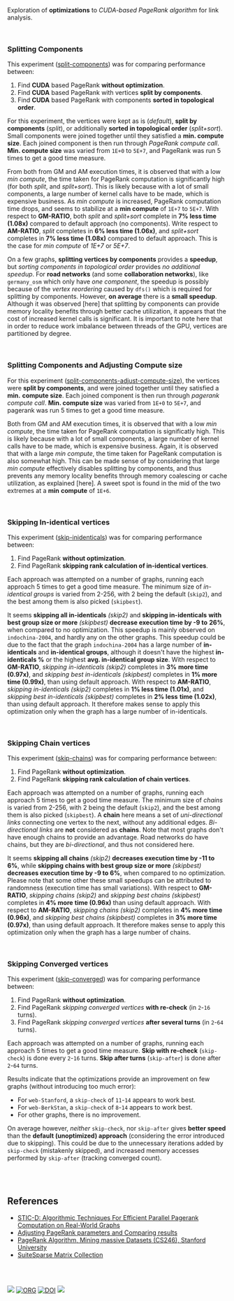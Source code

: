 Exploration of **optimizations** to *CUDA-based PageRank algorithm* for link analysis.

<br>


### Splitting Components

This experiment ([split-components]) was for comparing performance between:
1. Find **CUDA** based PageRank **without optimization**.
2. Find **CUDA** based PageRank with vertices **split by components**.
3. Find **CUDA** based PageRank with components **sorted in topological order**.

For this experiment, the vertices were kept as is (*default*), **split by
components** (*split*), or additionally **sorted in topological order**
(*split+sort*). Small components were joined together until they satisfied a
**min. compute size**. Each joined component is then run through *PageRank
compute call*. **Min. compute size** was varied from `1E+0` to `5E+7`, and
PageRank was run 5 times to get a good time measure.

From both from GM and AM execution times, it is observed that with a low *min*
*compute*, the time taken for PageRank computation is significantly high (for
both *split*, and *split+sort*). This is likely because with a lot of small
components, a large number of kernel calls have to be made, which is expensive
business. As *min compute* is increased, PageRank computation time drops, and
seems to stabilize at a **min compute** of `1E+7` to `5E+7`. With respect to
**GM-RATIO**, both *split* and *split+sort* complete in **7% less time (1.08x)**
compared to default approach (no components). Write respect to **AM-RATIO**,
*split* completes in **6% less time (1.06x)**, and *split+sort* completes in
**7% less time (1.08x)** compared to default approach. This is the case for *min*
*compute* of *1E+7* or *5E+7*.

On a few graphs, **splitting vertices by components** provides a **speedup**,
but *sorting components in topological order* provides *no additional speedup*.
For **road networks** (and some **collaboration networks**), like `germany_osm`
which only have *one component*, the speedup is possibly because of the *vertex*
*reordering* caused by `dfs()` which is required for splitting by components.
However, **on average** there is a **small speedup**. Although it was observed
[here] that splitting by components can provide memory locality benefits through
better cache utilization, it appears that the cost of increased kernel calls is
significant. It is important to note here that in order to reduce work imbalance
between threads of the GPU, vertices are partitioned by degree.

[split-components]: https://github.com/puzzlef/pagerank-cuda-optimization/tree/split-components

<br>


### Splitting Components and Adjusting Compute size

For this experiment ([split-components-adjust-compute-size]), the vertices were
**split by components**, and were joined together until they satisfied a **min.**
**compute size**. Each joined component is then run through *pagerank compute*
*call*. **Min. compute size** was varied from `1E+0` to `5E+7`, and pagerank was
run 5 times to get a good time measure.

Both from GM and AM execution times, it is observed that with a low *min*
*compute*, the time taken for PageRank computation is significatly high. This is
likely because with a lot of small components, a large number of kernel calls
have to be made, which is expensive business. Again, it is observed that with a
large *min compute*, the time taken for PageRank computation is also somewhat
high. This can be made sense of by considering that large *min compute*
effectively disables splitting by components, and thus prevents any memory
locality benefits through memory coalescing or cache utilization, as explained
[here]. A sweet spot is found in the mid of the two extremes at a **min**
**compute** of `1E+6`.

[split-components-adjust-compute-size]: https://github.com/puzzlef/pagerank-cuda-optimization/tree/split-components-adjust-compute-size

<br>


### Skipping In-identical vertices

This experiment ([skip-inidenticals]) was for comparing performance between:
1. Find PageRank **without optimization**.
2. Find PageRank **skipping rank calculation of in-identical vertices**.

Each approach was attempted on a number of graphs, running each approach 5 times
to get a good time measure. The minimum size of *in-identical groups* is varied
from 2-256, with 2 being the default (`skip2`), and the best among them is also
picked (`skipbest`).

It seems **skipping all in-identicals** *(skip2)* and **skipping in-identicals**
**with best group size or more** *(skipbest)* **decrease execution time by -9 to**
**26%**, when compared to no optimization. This speedup is mainly observed on
`indochina-2004`, and hardly any on the other graphs. This speedup could be due
to the fact that the graph `indochina-2004` has a large number of
**in-identicals** and **in-identical groups**, although it doesn't have the
highest **in-identicals %** or the highest **avg. in-identical group size**.
With respect to **GM-RATIO**, *skipping in-identicals (skip2)* completes in **3%**
**more time (0.97x)**, and *skipping best in-identicals (skipbest)* completes in
**1% more time (0.99x)**, than using default approach. With respect to
**AM-RATIO**, *skipping in-identicals (skip2)* completes in **1% less time**
**(1.01x)**, and *skipping best in-identicals (skipbest)* completes in **2% less**
**time (1.02x)**, than using default approach. It therefore makes sense to apply
this optimization only when the graph has a large number of in-identicals.

[skip-inidenticals]: https://github.com/puzzlef/pagerank-cuda-optimization/tree/skip-inidenticals

<br>


### Skipping Chain vertices

This experiment ([skip-chains]) was for comparing performance between:
1. Find PageRank **without optimization**.
2. Find PageRank **skipping rank calculation of chain vertices**.

Each approach was attempted on a number of graphs, running each approach 5 times
to get a good time measure. The minimum size of *chains* is varied from 2-256,
with 2 being the default (`skip2`), and the best among them is also picked
(`skipbest`). A **chain** here means a set of *uni-directional links* connecting
one vertex to the next, without any additional edges. *Bi-directional links* are
**not** considered as **chains**. Note that most graphs don't have enough chains
to provide an advantage. Road networks do have chains, but they are
*bi-directional*, and thus not considered here.

It seems **skipping all chains** *(skip2)* **decreases execution time by -11 to**
**6%**, while **skipping chains with best group size or more** *(skipbest)*
**decreases execution time by -9 to 6%**, when compared to no optimization.
Please note that some other these small speedups can be attributed to randomness
(execution time has small variations). With respect to **GM-RATIO**, *skipping*
*chains (skip2)* and *skipping best chains (skipbest)* completes in **4% more**
**time (0.96x)** than using default approach. With respect to **AM-RATIO**,
*skipping chains (skip2)* completes in **4% more time (0.96x)**, and *skipping*
*best chains (skipbest)* completes in **3% more time (0.97x)**, than using
default approach. It therefore makes sense to apply this optimization only when
the graph has a large number of chains.

[skip-chains]: https://github.com/puzzlef/pagerank-cuda-optimization/tree/skip-chains

<br>


### Skipping Converged vertices

This experiment ([skip-converged]) was for comparing performance between:
1. Find PageRank **without optimization**.
2. Find PageRank *skipping converged vertices* **with re-check** (in `2`-`16` turns).
3. Find PageRank *skipping converged vertices* **after several turns** (in `2`-`64` turns).

Each approach was attempted on a number of graphs, running each approach 5 times
to get a good time measure. **Skip with re-check** (`skip-check`) is done every
`2`-`16` turns. **Skip after turns** (`skip-after`) is done after `2`-`64`
turns.

Results indicate that the optimizations provide an improvement on
few graphs (without introducing too much error):
- For `web-Stanford`, a `skip-check` of `11`-`14` appears to work best.
- For `web-BerkStan`, a `skip-check` of `8`-`14` appears to work best.
- For other graphs, there is no improvement.

On average however, *neither* `skip-check`, nor `skip-after` gives **better
speed** than the **default (unoptimized) approach** (considering the error
introduced due to skipping). This could be due to the unnecessary iterations
added by `skip-check` (mistakenly skipped), and increased memory accesses
performed by `skip-after` (tracking converged count).

[skip-converged]: https://github.com/puzzlef/pagerank-cuda-optimization/tree/skip-converged

<br>
<br>


## References

- [STIC-D: Algorithmic Techniques For Efficient Parallel Pagerank Computation on Real-World Graphs](https://gist.github.com/wolfram77/bb09968cc0e592583c4b180243697d5a)
- [Adjusting PageRank parameters and Comparing results](https://arxiv.org/abs/2108.02997)
- [PageRank Algorithm, Mining massive Datasets (CS246), Stanford University](https://www.youtube.com/watch?v=ke9g8hB0MEo)
- [SuiteSparse Matrix Collection]

<br>
<br>


[![](https://i.imgur.com/TSKFNzd.png)](https://www.youtube.com/watch?v=eVvonVlbcFg)
[![ORG](https://img.shields.io/badge/org-puzzlef-green?logo=Org)](https://puzzlef.github.io)
[![DOI](https://zenodo.org/badge/381743698.svg)](https://zenodo.org/badge/latestdoi/381743698)
![](https://ga-beacon.deno.dev/G-KD28SG54JQ:hbAybl6nQFOtmVxW4if3xw/github.com/puzzlef/pagerank-cuda-optimization)

[Prof. Dip Sankar Banerjee]: https://sites.google.com/site/dipsankarban/
[Prof. Kishore Kothapalli]: https://www.iiit.ac.in/people/faculty/kkishore/
[SuiteSparse Matrix Collection]: https://sparse.tamu.edu

